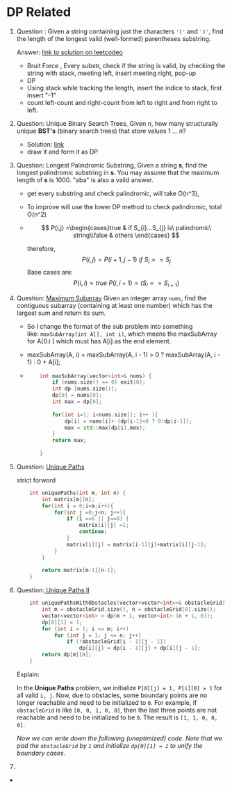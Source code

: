 # DP Related

1. Question : Given a string containing just the characters `'('` and `')'`, find the length of the longest valid (well-formed) parentheses substring.

    Answer: [link to solution on leetcodeo](https://leetcode.com/problems/longest-valid-parentheses/solution/)

   - Bruit Force , Every substr, check if the string is valid, by checking the string with stack, meeting left, insert meeting right, pop-up
   - DP
   - Using stack while tracking the length, insert the indice to stack, first insert "-1"
   - count left-count and right-count from left to right and from right to left.

2. Question: Unique Binary Search Trees, Given *n*, how many structurally unique **BST's** (binary search trees) that store values 1 ... *n*?

   - Solution: [link](https://leetcode.com/problems/unique-binary-search-trees/discuss/31666/DP-Solution-in-6-lines-with-explanation)
   - draw it and form it as DP

3. Question: Longest Palindromic Substring, Given a string **s**, find the longest palindromic substring in **s**. You may assume that the maximum length of **s** is 1000. "aba" is also a valid answer.

   - get every substring and check palindromic, will take O(n^3),
   - To improve will use the lower DP method to check palindromic, total O(n^2)

   - 
     $$
     P(i,j) =\begin{cases}true & if S_{i}...S_{j} is\ palindromic\ string\\false & others \end{cases}
     $$
     

     therefore,
     $$
     P(i,j) = P(i+1,j-1)  \ if \ S_{i}==S_{j}
     $$
     Base cases are:
     $$
     P(i,i) = true\ P(i,i+1)=(S_{i}==S_{i+1})
     $$
     

4. Question: [Maximum Subarray](https://leetcode.com/problems/maximum-subarray) Given an integer array `nums`, find the contiguous subarray (containing at least one number) which has the largest sum and return its sum.

   - So I change the format of the sub problem into something like: `maxSubArray(int A[], int i)`, which means the maxSubArray for A[0:i ] which must has A[i] as the end element. 

   - maxSubArray(A, i) = maxSubArray(A, i - 1) > 0 ? maxSubArray(A, i - 1) : 0 + A[i]; 

   - ```c++
         int maxSubArray(vector<int>& nums) {
             if (nums.size() == 0) exit(0);
             int dp [nums.size()];
             dp[0] = nums[0];
             int max = dp[0];
             
             for(int i=1; i<nums.size(); i++ ){
                 dp[i] = nums[i]+ (dp[i-1]<0 ? 0:dp[i-1]);
                 max = std::max(dp[i],max);
             }
             return max;
              
         }
     ```

     

5. Question: [Unique Paths](https://leetcode.com/problems/unique-paths)

   strict forword

   ```c++
       int uniquePaths(int m, int n) {
           int matrix[m][n];
           for(int i = 0;i<m;i++){
               for(int j =0;j<n; j++){
                   if (i ==0 || j==0) {
                       matrix[i][j] =1;
                       continue;
                   }
                   matrix[i][j] = matrix[i-1][j]+matrix[i][j-1];
               }
           }
           
           return matrix[m-1][n-1];
       }
   ```

6. Question:[ Unique Paths II](https://leetcode.com/problems/unique-paths-ii)

   ```c++
       int uniquePathsWithObstacles(vector<vector<int>>& obstacleGrid) {
           int m = obstacleGrid.size(), n = obstacleGrid[0].size();
           vector<vector<int> > dp(m + 1, vector<int> (n + 1, 0));
           dp[0][1] = 1;
           for (int i = 1; i <= m; i++)
               for (int j = 1; j <= n; j++)
                   if (!obstacleGrid[i - 1][j - 1])
                       dp[i][j] = dp[i - 1][j] + dp[i][j - 1];
           return dp[m][n];
       } 
   ```

   Explain:

   In the **Unique Paths** problem, we initialize `P[0][j] = 1, P[i][0] = 1` for all valid `i, j`. Now, due to obstacles, some boundary points are no longer reachable and need to be initialized to `0`. For example, if `obstacleGrid` is like `[0, 0, 1, 0, 0]`, then the last three points are not reachable and need to be initialized to be `0`. The result is `[1, 1, 0, 0, 0]`.

   *Now we can write down the following (unoptimized) code. Note that we pad the `obstacleGrid` by `1` and initialize `dp[0][1] = 1` to unify the boundary cases.*

7. 

   - 

   

